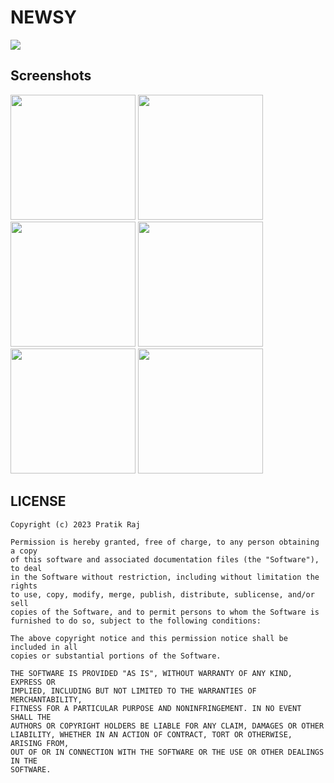 # NEWSY


[![](https://img.shields.io/badge/Built%20with-NewsAPI-brightgreen)](https://newsapi.org/)

## Screenshots

<img src = "https://github.com/Pratikraj001/PR_News/assets/78545924/d07a5d46-20d4-4fc4-af1c-7fd9fab5a474" width ="200">
<img src = "https://github.com/Pratikraj001/PR_News/assets/78545924/4638ff90-e2c3-4cca-8a0b-f2e99efa6c9e" width ="200">
<img src = "https://github.com/Pratikraj001/PR_News/assets/78545924/00e33019-31e5-4f21-b202-207f99637aea" width ="200">
<img src = "https://github.com/Pratikraj001/PR_News/assets/78545924/bce4a01f-b873-4257-aab1-e37d355c14b6" width ="200">
<img src = "https://github.com/Pratikraj001/PR_News/assets/78545924/f0436d4d-91a7-4fd8-8810-3835391e3ab4" width ="200">
<img src = "https://github.com/Pratikraj001/PR_News/assets/78545924/8e63863e-ff12-46b9-b73b-4ab660f0605e" width ="200">


## LICENSE

```
Copyright (c) 2023 Pratik Raj

Permission is hereby granted, free of charge, to any person obtaining a copy
of this software and associated documentation files (the "Software"), to deal
in the Software without restriction, including without limitation the rights
to use, copy, modify, merge, publish, distribute, sublicense, and/or sell
copies of the Software, and to permit persons to whom the Software is
furnished to do so, subject to the following conditions:

The above copyright notice and this permission notice shall be included in all
copies or substantial portions of the Software.

THE SOFTWARE IS PROVIDED "AS IS", WITHOUT WARRANTY OF ANY KIND, EXPRESS OR
IMPLIED, INCLUDING BUT NOT LIMITED TO THE WARRANTIES OF MERCHANTABILITY,
FITNESS FOR A PARTICULAR PURPOSE AND NONINFRINGEMENT. IN NO EVENT SHALL THE
AUTHORS OR COPYRIGHT HOLDERS BE LIABLE FOR ANY CLAIM, DAMAGES OR OTHER
LIABILITY, WHETHER IN AN ACTION OF CONTRACT, TORT OR OTHERWISE, ARISING FROM,
OUT OF OR IN CONNECTION WITH THE SOFTWARE OR THE USE OR OTHER DEALINGS IN THE
SOFTWARE.
```
